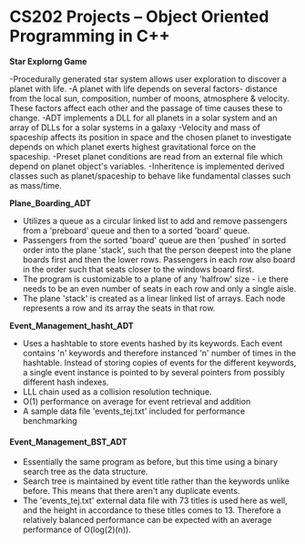 # CS202 Projects – Object Oriented Programming in C++

**Star Explorng Game**

-Procedurally generated star system allows user exploration to discover a planet with life.
-A planet with life depends on several factors- distance from the local sun, composition, number of moons, atmosphere & velocity. These factors affect each other and the passage of time causes these to change.
-ADT implements a DLL for all planets in a solar system and an array of DLLs for a solar systems in a galaxy
-Velocity and mass of spaceship affects its position in space and the chosen planet to investigate depends on which planet exerts highest gravitational force on the spaceship.
-Preset planet conditions are read from an external file which depend on planet object's variables.
-Inheritence is implemented derived classes such as planet/spaceship to behave like fundamental classes such as mass/time. 

**Plane\_Boarding\_ADT**

- Utilizes a queue as a circular linked list to add and remove passengers from a &#39;preboard&#39; queue and then to a sorted &#39;board&#39; queue.
- Passengers from the sorted &#39;board&#39; queue are then &#39;pushed&#39; in sorted order into the plane &#39;stack&#39;, such that the person deepest into the plane boards first and then the lower rows. Passengers in each row also board in the order such that seats closer to the windows board first.
- The program is customizable to a plane of any &#39;halfrow&#39; size - i.e there needs to be an even number of seats in each row and only a single aisle.
- The plane &#39;stack&#39; is created as a linear linked list of arrays. Each node represents a row and its array the seats in that row.

**Event\_Management\_hasht\_ADT**

- Uses a hashtable to store events hashed by its keywords. Each event contains &#39;n&#39; keywords and therefore instanced &#39;n&#39; number of times in the hashtable. Instead of storing copies of events for the different keywords, a single event instance is pointed to by several pointers from possibly different hash indexes.
- LLL chain used as a collision resolution technique.
- O(1) performance on average for event retrieval and addition
- A sample data file &#39;events\_tej.txt&#39; included for performance benchmarking

#### **Event\_Management\_BST\_ADT**

- Essentially the same program as before, but this time using a binary search tree as the data structure.
- Search tree is maintained by event title rather than the keywords unlike before. This means that there aren&#39;t any duplicate events.
- The &#39;events\_tej.txt&#39; external data file with 73 titles is used here as well, and the height in accordance to these titles comes to 13. Therefore a relatively balanced performance can be expected with an average performance of O(log(2)(n)).
